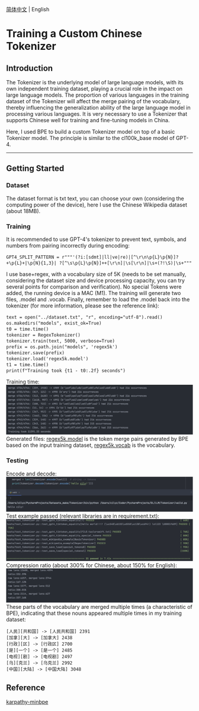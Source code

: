 [简体中文](README.zh-CN.md) | English
# Training a Custom Chinese Tokenizer

## Introduction
The Tokenizer is the underlying model of large language models, with its own independent training dataset, playing a crucial role in the impact on large language models. The proportion of various languages in the training dataset of the Tokenizer will affect the merge pairing of the vocabulary, thereby influencing the generalization ability of the large language model in processing various languages. It is very necessary to use a Tokenizer that supports Chinese well for training and fine-tuning models in China.

Here, I used BPE to build a custom Tokenizer model on top of a basic Tokenizer model. The principle is similar to the cl100k_base model of GPT-4.  

  

***

## Getting Started
### Dataset
The dataset format is txt text, you can choose your own (considering the computing power of the device), here I use the Chinese Wikipedia dataset (about 18MB).

### Training
It is recommended to use GPT-4's tokenizer to prevent text, symbols, and numbers from pairing incorrectly during encoding:
```
GPT4_SPLIT_PATTERN = r"""'(?i:[sdmt]|ll|ve|re)|[^\r\n\p{L}\p{N}]?+\p{L}+|\p{N}{1,3}| ?[^\s\p{L}\p{N}]++[\r\n]|\s[\r\n]|\s+(?!\S)|\s+"""
```
I use base+regex, with a vocabulary size of 5K (needs to be set manually, considering the dataset size and device processing capacity, you can try several points for comparison and verification). No special Tokens were added, the running device is a MAC (M1). The training will generate two files, .model and .vocab. Finally, remember to load the .model back into the tokenizer (for more information, please see the reference link):
```
text = open("../dataset.txt", "r", encoding="utf-8").read()
os.makedirs("models", exist_ok=True)
t0 = time.time()
tokenizer = RegexTokenizer()
tokenizer.train(text, 5000, verbose=True)
prefix = os.path.join("models", 'regex5k')
tokenizer.save(prefix)
tokenizer.load('regex5k.model')
t1 = time.time()
print(f"Training took {t1 - t0:.2f} seconds")
```
Training time:
![train time](assets/train_time.png)
Generated files: [regex5k.model](train/models/regex5k.model) is the token merge pairs generated by BPE based on the input training dataset, [regex5k.vocab](train/models/regex5k.vocab) is the vocabulary.

### Testing
Encode and decode:
![en_to_de](assets/en_decode.png)
Test example passed (relevant libraries are in requirement.txt):
![test_passed](assets/test_passed.png)
Compression ratio (about 300% for Chinese, about 150% for English):
![ratio](assets/ratio.png)
These parts of the vocabulary are merged multiple times (a characteristic of BPE), indicating that these nouns appeared multiple times in my training dataset:
```
[人民][共和国] -> [人民共和国] 2391
[加拿][大] -> [加拿大] 2438
[行政][区] -> [行政区] 2700
[是][一个] -> [是一个] 2485
[电视][剧] -> [电视剧] 2497
[乌][克兰] -> [乌克兰] 2992
[中国][大陆] -> [中国大陆] 3048
```
## Reference
[karpathy-minbpe](https://github.com/karpathy/minbpe)
